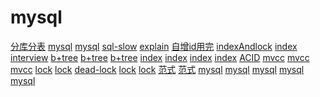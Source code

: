 # mysql

[分库分表](https://mp.weixin.qq.com/s?__biz=MzIwMDgzMjc3NA==&mid=2247483939&idx=1&sn=7abbf7865b705057ae56a1ba797f6d79&chksm=96f6604aa181e95c47f6d1534bf3695f567ddbc5f39749f9d4644266e4a7ce51fc4e779908fd&scene=21#wechat_redirect)
[mysql](https://mp.weixin.qq.com/s?__biz=MzI4Njg5MDA5NA==&mid=2247485433&idx=1&sn=bcee0eec2ebdfa465ba3322d13052c45&chksm=ebd746f8dca0cfeeb2025558475d1eb137eb7594aed18bc356582eb1df3171a898ae6b06e623&token=1043781454&lang=zh_CN&scene=21#wechat_redirect)
[mysql](https://segmentfault.com/a/1190000019619667)
[sql-slow](https://mp.weixin.qq.com/s?__biz=Mzg2OTA0Njk0OA==&mid=2247485185&idx=1&sn=66ef08b4ab6af5757792223a83fc0d45&chksm=cea248caf9d5c1dc72ec8a281ec16aa3ec3e8066dbb252e27362438a26c33fbe842b0e0adf47&token=79317275&lang=zh_CN#rd)
[explain](https://mp.weixin.qq.com/s?__biz=MzI4Njg5MDA5NA==&mid=2247484461&idx=2&sn=5469534e2f370aba86c3a24a2ff52b70&chksm=ebd7452cdca0cc3ad456d695a78f48e72c245f85b4afb210fb7b62218e89785d964d72ec4891&token=620000779&lang=zh_CN&scene=21###wechat_redirect)
[自增id用完](https://mp.weixin.qq.com/s?__biz=MzIwMDgzMjc3NA==&mid=2247484464&idx=1&sn=f783fc5f7fe3d7714247c3c21d0a93f6&chksm=96f66659a181ef4fa02303b4974031b3f40bc1bdd76bad31a60fbaa54f2e63e62fcede88e4cd&scene=21#wechat_redirect)
[indexAndlock](https://mp.weixin.qq.com/s?__biz=MzI4Njg5MDA5NA==&mid=2247484721&idx=1&sn=410dea1863ba823bec802769e1e6fe8a&chksm=ebd74430dca0cd265a9a91dcb2059e368f43a25f3de578c9dbb105e1fba0947e1fd0b9c2f4ef&token=1676899695&lang=zh_CN###rd)
[index](https://mp.weixin.qq.com/s?__biz=MzIxNTQ3NDMzMw==&mid=2247483701&idx=1&sn=bd229dd584f51ef4fe545d44ad8cdbf9&chksm=979688c7a0e101d1b5c752094013b78f5bd50ab905257ba82149d85d35ea07aba1a15b0e52b4&mpshare=1&scene=21&srcid=0409Tn66UYWSWvqEVlOpwGtR&key=6cd553e86912686a47d76f2d900b1b5b388c90b29708f016db3a6e1bcebe032220ba63626095c4298f32cda7d0d7bd11bded2365f05c32e522584dd149b98db0bb8549ef144cdca694665d31d35cfeef&ascene=0&uin=MzAzMjU4NDM3Nw==&devicetype=iMac%20MacBookPro12,1%20OSX%20OSX%2010.12.4%20build(16E195)&version=12020810&nettype=WIFI&lang=zh_CN&fontScale=100&pass_ticket=YHEmqDDX8hHkj5FiSVpQvjYqIMBDHHDS2po4mfJe%20qIXlqwJI%20g7aJUZq0%20DwGJ0#wechat_redirect)
[interview](https://mp.weixin.qq.com/s?__biz=MzI4Njg5MDA5NA==&mid=2247483856&idx=1&sn=ea1c06f0852d3bca3b98b64d8589598e&chksm=ebd740d1dca0c9c77ed1bb07a96bd0fbe147a13515797cf71597de821dbe3357e3eef5f741dc&scene=21###wechat_redirect)
[b+tree](https://www.cnblogs.com/wade-luffy/p/6292784.html)
[b+tree](https://www.cnblogs.com/makai/p/10861296.html)
[b+tree](https://zhuanlan.zhihu.com/p/27700617)
[index](http://www.cnblogs.com/zengkefu/p/5647279.html)
[index](https://zhuanlan.zhihu.com/p/23624390)
[index](https://blog.csdn.net/mysteryhaohao/article/details/51719871)
[index](https://zhuanlan.zhihu.com/p/62441282)
[ACID](https://www.jianshu.com/p/7e143ca9510b)
[mvcc](https://www.jianshu.com/p/cb97f76a92fd)
[mvcc](https://www.zhihu.com/question/263820564)
[mvcc](https://www.zhihu.com/question/67739617)
[lock](https://zhuanlan.zhihu.com/p/31537871)
[lock](http://www.open-open.com/lib/view/open1452046967245.html)
[dead-lock](https://www.cnblogs.com/LBSer/p/5183300.html)
[lock](https://zhuanlan.zhihu.com/p/29150809)
[lock](https://blog.csdn.net/mysteryhaohao/article/details/51669741)
[范式](https://www.zhihu.com/question/24696366)
[范式](http://www.cnblogs.com/CareySon/archive/2010/02/16/1668803.html)
[mysql](https://mp.weixin.qq.com/s?__biz=MzIwMjM4NDE1Nw==&mid=2247483807&idx=1&sn=760d3b36c3742b0413b7f6f095506fd5&chksm=96de37eda1a9befb371bf03653df7528921262c95ab1483b4ecb86a25a8315a9598c723adaa5&mpshare=1&scene=1&srcid=&sharer_sharetime=1584923913630&sharer_shareid=c71e0673fbaa15e3038063afecc3a033&key=f3de4429a3d23098f2940480547a7ca806906cc87d1b5ebcd466c5229cb9b2632332e2dbad11d8d1279ee903ed0bf9e033b3a16b7b829a1c2db091fcf5360d8805d1cbd9d977e62416136a76c966bf7c&ascene=1&uin=MjYyMTk4OTk4NA%3D%3D&devicetype=Windows+10&version=62080079&lang=zh_CN&exportkey=AQ1i4l9JO%2Bi6UDYDZ9hWr4Q%3D&pass_ticket=4j5eprlqK9T7jvi1nLOrVXC%2Bbl8oVhKCsgCo1nW1eC603udgpjsitRFfSCCtKgPv)
[mysql](https://mp.weixin.qq.com/s?__biz=Mzg5NTEzODk4Mg==&mid=2247484270&idx=1&sn=c6ba89c8f5c6bf7257d38f0ee07dffcb&chksm=c015aea7f76227b1c9a9ba2e5d084487406f302a6b5c98d0cfc929106463f36e974f0a737f98&mpshare=1&scene=1&srcid=&sharer_sharetime=1585155254239&sharer_shareid=be082b9b55860bca135c279cbeb97d77&key=988d6e79394f42a041a7c81ddff99a2e8ac973ba8ffc322cb27e9cf064f462fee8a57844582c46928af09512333f193383579db585c9f0b2b2227a00ed6562a7cba68be857e9b7997a4c27e58e07c2e6&ascene=1&uin=MjYyMTk4OTk4NA%3D%3D&devicetype=Windows+10&version=62080079&lang=zh_CN&exportkey=AXrqVSaBvus%2F0SxAxBdNHzc%3D&pass_ticket=4j5eprlqK9T7jvi1nLOrVXC%2Bbl8oVhKCsgCo1nW1eC603udgpjsitRFfSCCtKgPv)
[mysql](http://blog.codinglabs.org/articles/theory-of-mysql-index.html)
[mysql](https://mp.weixin.qq.com/mp/homepage?__biz=MzIxNTQ3NDMzMw==&hid=1&sn=30e3ee8b9f6b3bb3b15ee8981b78903a&scene=1&devicetype=Windows+10&version=62080079&lang=zh_CN&nettype=WIFI&ascene=1&session_us=gh_433eb41427a3&pass_ticket=4j5eprlqK9T7jvi1nLOrVXC%2Bbl8oVhKCsgCo1nW1eC603udgpjsitRFfSCCtKgPv&wx_header=1&uin=MjYyMTk4OTk4NA%3D%3D&key=480a52c9d22af29438e588b2f25114517a288d29c713af2829257a8dac78583eb421d95a692f74dc5e835b3c61b74486ef0b2bb232f69061ab3965fc1f369411ba23cbe74a8899b07bc0048595b08777)
[mysql](https://blog.ouyangsihai.cn/categories/MySQL%E7%9A%84%E8%89%BA%E6%9C%AF%E4%B8%96%E7%95%8C/)
